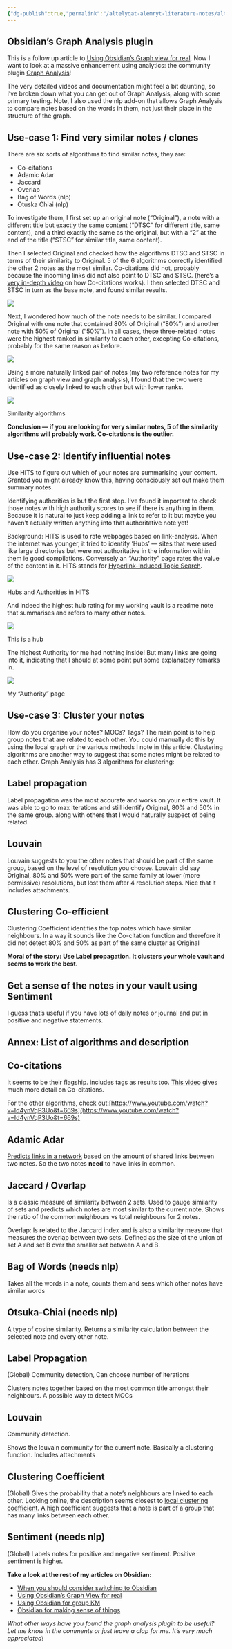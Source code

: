 ```yaml
---
{"dg-publish":true,"permalink":"/altelyqat-alemryt-literature-notes/altqnyt-technology/obsidian-s-graph-analysis-plugin-algorithms-medium/"}
---
```


## Obsidian’s Graph Analysis plugin

This is a follow up article to [Using Obsidian’s Graph view for real](https://medium.com/@ensleytan/using-obsidians-graph-view-for-real-99fd94153514?source=friends_link&sk=d68022880cda9ebcced0b926b11670a5). Now I want to look at a massive enhancement using analytics: the community plugin [Graph Analysis](https://github.com/SkepticMystic/graph-analysis)!

The very detailed videos and documentation might feel a bit daunting, so I’ve broken down what you can get out of Graph Analysis, along with some primary testing. Note, I also used the nlp add-on that allows Graph Analysis to compare notes based on the words in them, not just their place in the structure of the graph.

## Use-case 1: Find very similar notes / clones

There are six sorts of algorithms to find similar notes, they are:

-   Co-citations
-   Adamic Adar
-   Jaccard
-   Overlap
-   Bag of Words (nlp)
-   Otuska Chiai (nlp)

To investigate them, I first set up an original note (“Original”), a note with a different title but exactly the same content (“DTSC” for different title, same content), and a third exactly the same as the original, but with a “2” at the end of the title (“STSC” for similar title, same content).

Then I selected Original and checked how the algorithms DTSC and STSC in terms of their similarity to Original. 5 of the 6 algorithms correctly identified the other 2 notes as the most similar. Co-citations did not, probably because the incoming links did not also point to DTSC and STSC. (here’s a [very in-depth video](https://youtu.be/rK6JVDrGERA) on how Co-citations works). I then selected DTSC and STSC in turn as the base note, and found similar results.

![](https://miro.medium.com/max/1398/1*KHw2JgOKxcngbeUuBi833w.png)

Next, I wondered how much of the note needs to be similar. I compared Original with one note that contained 80% of Original (“80%”) and another note with 50% of Original (“50%”). In all cases, these three-related notes were the highest ranked in similarity to each other, excepting Co-citations, probably for the same reason as before.

![](https://miro.medium.com/max/1400/1*PJ2weBgcXeGF7sQU4QnYig.png)

Using a more naturally linked pair of notes (my two reference notes for my articles on graph view and graph analysis), I found that the two were identified as closely linked to each other but with lower ranks.

![](https://miro.medium.com/max/1034/1*HQjn4l2Z7jMswk9dx1CG0Q.png)

Similarity algorithms

**Conclusion — if you are looking for very similar notes, 5 of the similarity algorithms will probably work. Co-citations is the outlier.**

## Use-case 2: Identify influential notes

Use HITS to figure out which of your notes are summarising your content. Granted you might already know this, having consciously set out make them summary notes.

Identifying authorities is but the first step. I’ve found it important to check those notes with high authority scores to see if there is anything in them. Because it is natural to just keep adding a link to refer to it but maybe you haven’t actually written anything into that authoritative note yet!

Background: HITS is used to rate webpages based on link-analysis. When the internet was younger, it tried to identify ‘Hubs’ — sites that were used like large directories but were not authoritative in the information within them ie good compilations. Conversely an “Authority” page rates the value of the content in it. HITS stands for [Hyperlink-Induced Topic Search](https://en.wikipedia.org/wiki/HITS_algorithm).

![](https://miro.medium.com/max/834/1*ERG1I8jREYcJCY6-Xqth4Q.png)

Hubs and Authorities in HITS

And indeed the highest hub rating for my working vault is a readme note that summarises and refers to many other notes.

![](https://miro.medium.com/max/754/1*p-3peSZlOiDJoRlGRoLGUQ.png)

This is a hub

The highest Authority for me had nothing inside! But many links are going into it, indicating that I should at some point put some explanatory remarks in.

![](https://miro.medium.com/max/710/1*i0tDj_Bh8E4GsZT-ix-IOA.png)

My “Authority” page

## Use-case 3: Cluster your notes

How do you organise your notes? MOCs? Tags? The main point is to help group notes that are related to each other. You could manually do this by using the local graph or the various methods I note in this article. Clustering algorithms are another way to suggest that some notes might be related to each other. Graph Analysis has 3 algorithms for clustering:

## Label propagation

Label propagation was the most accurate and works on your entire vault. It was able to go to max iterations and still identify Original, 80% and 50% in the same group. along with others that I would naturally suspect of being related.

## Louvain

Louvain suggests to you the other notes that should be part of the same group, based on the level of resolution you choose. Louvain did say Original, 80% and 50% were part of the same family at lower (more permissive) resolutions, but lost them after 4 resolution steps. Nice that it includes attachments.

## Clustering Co-efficient

Clustering Coefficient identifies the top notes which have similar neighbours. In a way it sounds like the Co-citation function and therefore it did not detect 80% and 50% as part of the same cluster as Original

**Moral of the story: Use Label propagation. It clusters your whole vault and seems to work the best.**

## Get a sense of the notes in your vault using Sentiment

I guess that’s useful if you have lots of daily notes or journal and put in positive and negative statements.

## Annex: List of algorithms and description

## Co-citations

It seems to be their flagship. includes tags as results too. [This video](https://www.youtube.com/watch?v=rK6JVDrGERA&feature=youtu.be) gives much more detail on Co-citations.

For the other algorithms, check out:[https://www.youtube.com/watch?v=Id4ynVqP3Uo&t=669s](https://www.youtube.com/watch?v=Id4ynVqP3Uo&t=669s)

## Adamic Adar

[Predicts links in a network](https://en.wikipedia.org/wiki/Adamic%E2%80%93Adar_index) based on the amount of shared links between two notes. So the two notes **need** to have links in common.

## **Jaccard / Overlap**

Is a classic measure of similarity between 2 sets. Used to gauge similarity of sets and predicts which notes are most similar to the current note. Shows the ratio of the common neighbours vs total neighbours for 2 notes.

Overlap: Is related to the Jaccard index and is also a similarity measure that measures the overlap between two sets. Defined as the size of the union of set A and set B over the smaller set between A and B.

## Bag of Words (needs nlp)

Takes all the words in a note, counts them and sees which other notes have similar words

## Otsuka-Chiai (needs nlp)

A type of cosine similarity. Returns a similarity calculation between the selected note and every other note.

## Label Propagation

(Global) Community detection, Can choose number of iterations

Clusters notes together based on the most common title amongst their neighbours. A possible way to detect MOCs

## Louvain

Community detection.

Shows the louvain community for the current note. Basically a clustering function. Includes attachments

## Clustering Coefficient

(Global) Gives the probability that a note’s neighbours are linked to each other. Looking online, the description seems closest to [local clustering coefficient](https://en.wikipedia.org/wiki/Clustering_coefficient). A high coefficient suggests that a note is part of a group that has many links between each other.

## Sentiment (needs nlp)

(Global) Labels notes for positive and negative sentiment. Positive sentiment is higher.

**Take a look at the rest of my articles on Obsidian:**

-   [When you should consider switching to Obsidian](https://medium.com/@ensleytan/when-should-you-consider-switching-to-obsidian-6f37a1a68ecf?source=friends_link&sk=69246013e5222bc1cee1c0597df74aa4)
-   [Using Obsidian’s Graph View for real](https://medium.com/@ensleytan/using-obsidians-graph-view-for-real-99fd94153514?source=friends_link&sk=d68022880cda9ebcced0b926b11670a5)
-   [Using Obsidian for group KM](https://medium.com/@ensleytan/using-obsidian-for-group-km-145646068cd7?source=friends_link&sk=8c0b3dc4adaeadc8671b8da30ce7fa92)
-   [Obsidian for making sense of things](https://medium.com/@ensleytan/obsidian-for-making-sense-of-things-7b407c572846?source=friends_link&sk=3fb7dfa421f644e9994766abdf3ffe39)

*What other ways have you found the graph analysis plugin to be useful? Let me know in the comments or just leave a clap for me. It’s very much appreciated!*